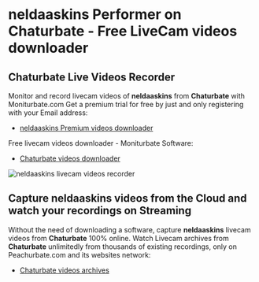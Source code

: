 # neldaaskins Performer on Chaturbate - Free LiveCam videos downloader

## Chaturbate Live Videos Recorder

Monitor and record livecam videos of **neldaaskins** from **Chaturbate** with Moniturbate.com
Get a premium trial for free by just and only registering with your Email address:
* [neldaaskins Premium videos downloader](https://moniturbate.com/request-demo-licence-key.html)

Free livecam videos downloader - Moniturbate Software:
* [Chaturbate videos downloader](https://moniturbate.com/moniturbate-download-software.html)

![neldaaskins livecam videos recorder](https://peachurnet.com/templates/moniturbate-software.png)


## Capture neldaaskins videos from the Cloud and watch your recordings on Streaming

Without the need of downloading a software, capture **neldaaskins** livecam videos from **Chaturbate** 100% online.
Watch Livecam archives from **Chaturbate** unlimitedly from thousands of existing recordings, only on Peachurbate.com and its websites network:
* [Chaturbate videos archives](https://peachurnet.com/)
